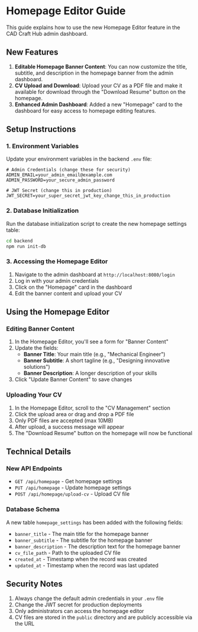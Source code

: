 # Homepage Editor Guide

This guide explains how to use the new Homepage Editor feature in the CAD Craft Hub admin dashboard.

## New Features

1. **Editable Homepage Banner Content**: You can now customize the title, subtitle, and description in the homepage banner from the admin dashboard.
2. **CV Upload and Download**: Upload your CV as a PDF file and make it available for download through the "Download Resume" button on the homepage.
3. **Enhanced Admin Dashboard**: Added a new "Homepage" card to the dashboard for easy access to homepage editing features.

## Setup Instructions

### 1. Environment Variables

Update your environment variables in the backend `.env` file:

```env
# Admin Credentials (change these for security)
ADMIN_EMAIL=your_admin_email@example.com
ADMIN_PASSWORD=your_secure_admin_password

# JWT Secret (change this in production)
JWT_SECRET=your_super_secret_jwt_key_change_this_in_production
```

### 2. Database Initialization

Run the database initialization script to create the new homepage settings table:

```bash
cd backend
npm run init-db
```

### 3. Accessing the Homepage Editor

1. Navigate to the admin dashboard at `http://localhost:8080/login`
2. Log in with your admin credentials
3. Click on the "Homepage" card in the dashboard
4. Edit the banner content and upload your CV

## Using the Homepage Editor

### Editing Banner Content

1. In the Homepage Editor, you'll see a form for "Banner Content"
2. Update the fields:
   - **Banner Title**: Your main title (e.g., "Mechanical Engineer")
   - **Banner Subtitle**: A short tagline (e.g., "Designing innovative solutions")
   - **Banner Description**: A longer description of your skills
3. Click "Update Banner Content" to save changes

### Uploading Your CV

1. In the Homepage Editor, scroll to the "CV Management" section
2. Click the upload area or drag and drop a PDF file
3. Only PDF files are accepted (max 10MB)
4. After upload, a success message will appear
5. The "Download Resume" button on the homepage will now be functional

## Technical Details

### New API Endpoints

- `GET /api/homepage` - Get homepage settings
- `PUT /api/homepage` - Update homepage settings
- `POST /api/homepage/upload-cv` - Upload CV file

### Database Schema

A new table `homepage_settings` has been added with the following fields:
- `banner_title` - The main title for the homepage banner
- `banner_subtitle` - The subtitle for the homepage banner
- `banner_description` - The description text for the homepage banner
- `cv_file_path` - Path to the uploaded CV file
- `created_at` - Timestamp when the record was created
- `updated_at` - Timestamp when the record was last updated

## Security Notes

1. Always change the default admin credentials in your `.env` file
2. Change the JWT secret for production deployments
3. Only administrators can access the homepage editor
4. CV files are stored in the `public` directory and are publicly accessible via the URL